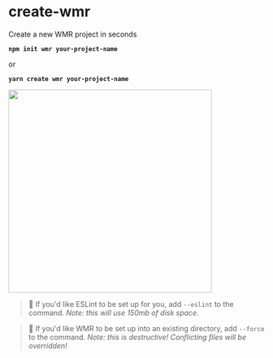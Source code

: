 # create-wmr

Create a new WMR project in seconds

<strong><code>npm init wmr your-project-name</code></strong>

or

<strong><code>yarn create wmr your-project-name</code></strong>

<p>
<img width="400" src="https://user-images.githubusercontent.com/105127/100917537-4661e100-34a5-11eb-89bd-565b7bc31919.gif">
</p>

> 💁 If you'd like ESLint to be set up for you, add `--eslint` to the command. _Note: this will use 150mb of disk space._

> 💁 If you'd like WMR to be set up into an existing directory, add `--force` to the command. _Note: this is destructive! Conflicting files will be overridden!_
